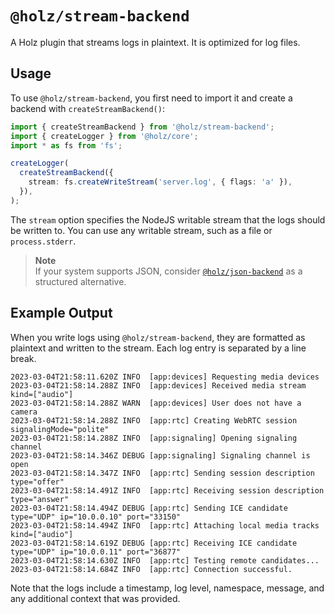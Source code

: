 # `@holz/stream-backend`

A Holz plugin that streams logs in plaintext. It is optimized for log files.

## Usage

To use `@holz/stream-backend`, you first need to import it and create a backend with `createStreamBackend()`:

```typescript
import { createStreamBackend } from '@holz/stream-backend';
import { createLogger } from '@holz/core';
import * as fs from 'fs';

createLogger(
  createStreamBackend({
    stream: fs.createWriteStream('server.log', { flags: 'a' }),
  }),
);
```

The `stream` option specifies the NodeJS writable stream that the logs should be written to. You can use any writable stream, such as a file or `process.stderr`.

> **Note**  
> If your system supports JSON, consider [`@holz/json-backend`](https://github.com/PsychoLlama/holz/tree/main/packages/holz-json-backend) as a structured alternative.

## Example Output

When you write logs using `@holz/stream-backend`, they are formatted as plaintext and written to the stream. Each log entry is separated by a line break.

```
2023-03-04T21:58:11.620Z INFO  [app:devices] Requesting media devices
2023-03-04T21:58:14.288Z INFO  [app:devices] Received media stream kind=["audio"]
2023-03-04T21:58:14.288Z WARN  [app:devices] User does not have a camera
2023-03-04T21:58:14.288Z INFO  [app:rtc] Creating WebRTC session signalingMode="polite"
2023-03-04T21:58:14.288Z INFO  [app:signaling] Opening signaling channel
2023-03-04T21:58:14.346Z DEBUG [app:signaling] Signaling channel is open
2023-03-04T21:58:14.347Z INFO  [app:rtc] Sending session description type="offer"
2023-03-04T21:58:14.491Z INFO  [app:rtc] Receiving session description type="answer"
2023-03-04T21:58:14.494Z DEBUG [app:rtc] Sending ICE candidate type="UDP" ip="10.0.0.10" port="33150"
2023-03-04T21:58:14.494Z INFO  [app:rtc] Attaching local media tracks kind=["audio"]
2023-03-04T21:58:14.619Z DEBUG [app:rtc] Receiving ICE candidate type="UDP" ip="10.0.0.11" port="36877"
2023-03-04T21:58:14.630Z INFO  [app:rtc] Testing remote candidates...
2023-03-04T21:58:14.684Z INFO  [app:rtc] Connection successful.
```

Note that the logs include a timestamp, log level, namespace, message, and any additional context that was provided.
